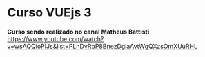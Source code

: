 # Curso VUEjs 3

**Curso sendo realizado no canal Matheus Battisti**
<br/>
https://www.youtube.com/watch?v=wsAQQioPIJs&list=PLnDvRpP8BnezDglaAvtWgQXzsOmXUuRHL
